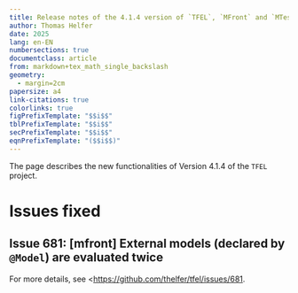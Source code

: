 ```yaml
---
title: Release notes of the 4.1.4 version of `TFEL`, `MFront` and `MTest`
author: Thomas Helfer
date: 2025
lang: en-EN
numbersections: true
documentclass: article
from: markdown+tex_math_single_backslash
geometry:
  - margin=2cm
papersize: a4
link-citations: true
colorlinks: true
figPrefixTemplate: "$$i$$"
tblPrefixTemplate: "$$i$$"
secPrefixTemplate: "$$i$$"
eqnPrefixTemplate: "($$i$$)"
---
```


The page describes the new functionalities of Version 4.1.4 of the
`TFEL` project.

# Issues fixed

## Issue 681: [mfront] External models (declared by `@Model`) are evaluated twice

For more details, see <https://github.com/thelfer/tfel/issues/681.
